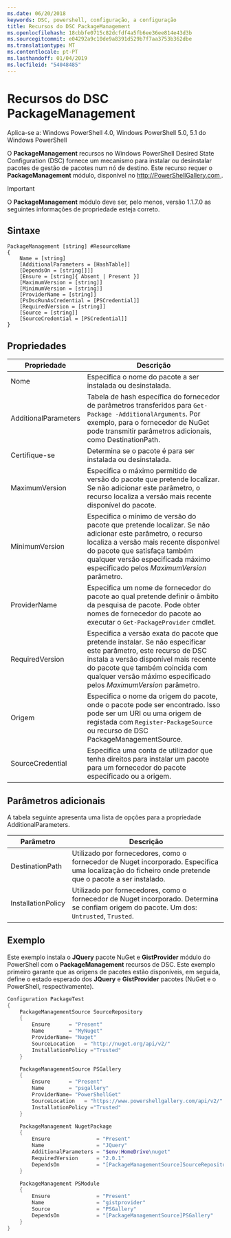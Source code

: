 ```yaml
---
ms.date: 06/20/2018
keywords: DSC, powershell, configuração, a configuração
title: Recursos do DSC PackageManagement
ms.openlocfilehash: 18cbbfe0715c82dcfdf4a5fb6ee36ee814e43d3b
ms.sourcegitcommit: e04292a9c10de9a8391d529b7f7aa3753b362dbe
ms.translationtype: MT
ms.contentlocale: pt-PT
ms.lasthandoff: 01/04/2019
ms.locfileid: "54048485"
---
```

# <a name="dsc-packagemanagement-resource"></a>Recursos do DSC PackageManagement

Aplica-se a: Windows PowerShell 4.0, Windows PowerShell 5.0, 5.1 do Windows PowerShell

O **PackageManagement** recursos no Windows PowerShell Desired State Configuration (DSC) fornece um mecanismo para instalar ou desinstalar pacotes de gestão de pacotes num nó de destino. Este recurso requer o **PackageManagement** módulo, disponível no [ http://PowerShellGallery.com ](http://PowerShellGallery.com).

> [!IMPORTANT]
> O **PackageManagement** módulo deve ser, pelo menos, versão 1.1.7.0 as seguintes informações de propriedade esteja correto.

## <a name="syntax"></a>Sintaxe

```
PackageManagement [string] #ResourceName
{
    Name = [string]
    [AdditionalParameters = [HashTable]]
    [DependsOn = [string[]]]
    [Ensure = [string]{ Absent | Present }]
    [MaximumVersion = [string]]
    [MinimumVersion = [string]]
    [ProviderName = [string]]
    [PsDscRunAsCredential = [PSCredential]]
    [RequiredVersion = [string]]
    [Source = [string]]
    [SourceCredential = [PSCredential]]
}
```

## <a name="properties"></a>Propriedades

| Propriedade | Descrição |
| --- | --- |
| Nome| Especifica o nome do pacote a ser instalada ou desinstalada.|
| AdditionalParameters| Tabela de hash específica do fornecedor de parâmetros transferidos para `Get-Package -AdditionalArguments`. Por exemplo, para o fornecedor de NuGet pode transmitir parâmetros adicionais, como DestinationPath.|
| Certifique-se| Determina se o pacote é para ser instalada ou desinstalada.|
| MaximumVersion|Especifica o máximo permitido de versão do pacote que pretende localizar. Se não adicionar este parâmetro, o recurso localiza a versão mais recente disponível do pacote.|
| MinimumVersion|Especifica o mínimo de versão do pacote que pretende localizar. Se não adicionar este parâmetro, o recurso localiza a versão mais recente disponível do pacote que satisfaça também qualquer versão especificada máximo especificado pelos _MaximumVersion_ parâmetro.|
| ProviderName| Especifica um nome de fornecedor do pacote ao qual pretende definir o âmbito da pesquisa de pacote. Pode obter nomes de fornecedor do pacote ao executar o `Get-PackageProvider` cmdlet.|
| RequiredVersion| Especifica a versão exata do pacote que pretende instalar. Se não especificar este parâmetro, este recurso de DSC instala a versão disponível mais recente do pacote que também coincida com qualquer versão máximo especificado pelos _MaximumVersion_ parâmetro.|
| Origem| Especifica o nome da origem do pacote, onde o pacote pode ser encontrado. Isso pode ser um URI ou uma origem de registada com `Register-PackageSource` ou recurso de DSC PackageManagementSource.|
| SourceCredential | Especifica uma conta de utilizador que tenha direitos para instalar um pacote para um fornecedor do pacote especificado ou a origem.|

## <a name="additional-parameters"></a>Parâmetros adicionais

A tabela seguinte apresenta uma lista de opções para a propriedade AdditionalParameters.

| Parâmetro | Descrição |
| --- | --- |
| DestinationPath| Utilizado por fornecedores, como o fornecedor de Nuget incorporado. Especifica uma localização do ficheiro onde pretende que o pacote a ser instalado.|
| InstallationPolicy| Utilizado por fornecedores, como o fornecedor de Nuget incorporado. Determina se confiam origem do pacote. Um dos: `Untrusted`, `Trusted`.|

## <a name="example"></a>Exemplo

Este exemplo instala o **JQuery** pacote NuGet e **GistProvider** módulo do PowerShell com o **PackageManagement** recursos de DSC. Este exemplo primeiro garante que as origens de pacotes estão disponíveis, em seguida, define o estado esperado dos **JQuery** e **GistProvider** pacotes (NuGet e o PowerShell, respectivamente).

```powershell
Configuration PackageTest
{
    PackageManagementSource SourceRepository
    {
        Ensure      = "Present"
        Name        = "MyNuget"
        ProviderName= "Nuget"
        SourceLocation   = "http://nuget.org/api/v2/"
        InstallationPolicy ="Trusted"
    }

    PackageManagementSource PSGallery
    {
        Ensure      = "Present"
        Name        = "psgallery"
        ProviderName= "PowerShellGet"
        SourceLocation   = "https://www.powershellgallery.com/api/v2/"
        InstallationPolicy ="Trusted"
    }

    PackageManagement NugetPackage
    {
        Ensure               = "Present"
        Name                 = "JQuery"
        AdditionalParameters = "$env:HomeDrive\nuget"
        RequiredVersion      = "2.0.1"
        DependsOn            = "[PackageManagementSource]SourceRepository"
    }

    PackageManagement PSModule
    {
        Ensure               = "Present"
        Name                 = "gistprovider"
        Source               = "PSGallery"
        DependsOn            = "[PackageManagementSource]PSGallery"
    }
}
```